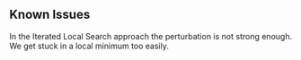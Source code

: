 ## Known Issues

In the Iterated Local Search approach the perturbation is not strong enough. We get stuck in a local minimum too easily.
